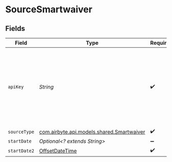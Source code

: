 # SourceSmartwaiver


## Fields

| Field                                                                                                   | Type                                                                                                    | Required                                                                                                | Description                                                                                             |
| ------------------------------------------------------------------------------------------------------- | ------------------------------------------------------------------------------------------------------- | ------------------------------------------------------------------------------------------------------- | ------------------------------------------------------------------------------------------------------- |
| `apiKey`                                                                                                | *String*                                                                                                | :heavy_check_mark:                                                                                      | You can retrieve your token by visiting your dashboard then click on My Account then click on API keys. |
| `sourceType`                                                                                            | [com.airbyte.api.models.shared.Smartwaiver](../../models/shared/Smartwaiver.md)                         | :heavy_check_mark:                                                                                      | N/A                                                                                                     |
| `startDate`                                                                                             | *Optional<? extends String>*                                                                            | :heavy_minus_sign:                                                                                      | N/A                                                                                                     |
| `startDate2`                                                                                            | [OffsetDateTime](https://docs.oracle.com/javase/8/docs/api/java/time/OffsetDateTime.html)               | :heavy_check_mark:                                                                                      | N/A                                                                                                     |
